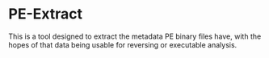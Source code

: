 # PE-Extract
This is a tool designed to extract the metadata PE binary files have, with the hopes of that data
being usable for reversing or executable analysis.
